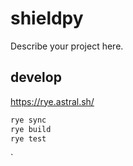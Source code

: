 # shieldpy

Describe your project here.

## develop

https://rye.astral.sh/

```sh
rye sync
rye build
rye test
```

`
